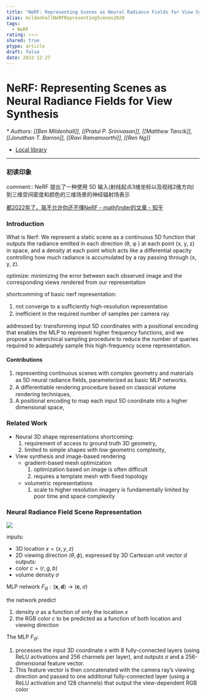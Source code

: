 ```yaml
---
title: "NeRF: Representing Scenes as Neural Radiance Fields for View Synthesis"
alias: mildenhallNeRFRepresentingScenes2020
tags:
  - NeRF
rating: ⭐⭐⭐
shared: true
ptype: article
draft: false
date: 2022-12-27
---
```



# NeRF: Representing Scenes as Neural Radiance Fields for View Synthesis
<cite>* Authors: [[Ben Mildenhall]], [[Pratul P. Srinivasan]], [[Matthew Tancik]], [[Jonathan T. Barron]], [[Ravi Ramamoorthi]], [[Ren Ng]]</cite>


* [Local library](zotero://select/items/1_4WIUKH3N)

***

### 初读印象

comment:: NeRF 提出了一种使用 5D 输入(射线起点3维坐标以及视线2维方向) 到三维空间密度和颜色的三维场景的神经辐射场表示


[都2022年了，我不允许你还不懂NeRF - mathfinder的文章 - 知乎](https://zhuanlan.zhihu.com/p/569843149)

### Introduction
What is Nerf:
We represent a static scene as a continuous 5D function that outputs the radiance emitted in each direction (θ, φ ) at each point (x, y, z) in space, and a density at each point which acts like a diﬀerential opacity controlling how much radiance is accumulated by a ray passing through (x, y, z).

optimize: minimizing the error between each observed image and the corresponding views rendered from our representation


shortcomming of basic nerf representation:
1. not converge to a suﬃciently high-resolution representation
2. ineﬃcient in the required number of samples per camera ray.

addressed by:
transforming input 5D coordinates with a positional encoding that enables the MLP to represent higher frequency functions, and we propose a hierarchical sampling procedure to reduce the number of queries required to adequately sample this high-frequency scene representation.

#### Contributions
1. representing continuous scenes with complex geometry and materials as 5D neural radiance ﬁelds, parameterized as basic MLP networks.
2. A diﬀerentiable rendering procedure based on classical volume rendering techniques,
3. A positional encoding to map each input 5D coordinate into a higher dimensional space,

### Related Work

- Neural 3D shape representations
  shortcoming: 
  1. requirement of access to ground truth 3D geometry,
  2. limited to simple shapes with low geometric complexity,
- View synthesis and image-based rendering
  - gradient-based mesh optimization
	  1. optimization based on image is often difficult
	  2. requires a template mesh with ﬁxed topology
  - volumetric representations
	  1. scale to higher resolution imagery is fundamentally limited by poor time and space complexity
 
### Neural Radiance Field Scene Representation

![](https://markdown-imagebed.oss-cn-beijing.aliyuncs.com/imgs/202209191121835.png)

inputs:
- 3D location $x = (x, y, z)$
- 2D viewing direction $(\theta, \phi )$, expressed by 3D Cartesian unit vector $d$
outputs:
- color $c = (r, g, b)$
- volume density $σ$

MLP network $F_\Theta: (\mathbf{x}, \mathbf{d}) \rightarrow(\mathbf{c}, \sigma)$

the network predict
1. density $\sigma$ as a function of only the location $x$
2. the RGB color $c$ to be predicted as a function of both location and viewing direction

The MLP $F_\Theta$:
1. processes the input 3D coordinate $x$ with 8 fully-connected layers (using ReLU activations and 256 channels per layer), and outputs $σ$ and a 256-dimensional feature vector.
2. This feature vector is then concatenated with the camera ray’s viewing direction and passed to one additional fully-connected layer (using a ReLU activation and 128 channels) that output the view-dependent RGB color


